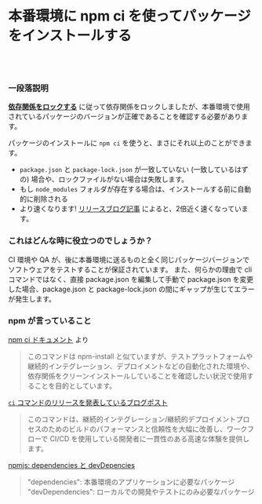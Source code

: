 # 本番環境に npm ci を使ってパッケージをインストールする

<br/><br/>

### 一段落説明

[**依存関係をロックする**](/sections/production/lockdependencies.japanese.md) に従って依存関係をロックしましたが、本番環境で使用されているパッケージのバージョンが正確であることを確認する必要があります。

パッケージのインストールに `npm ci` を使うと、まさにそれ以上のことができます。
* `package.json` と `package-lock.json` が一致していない (一致しているはずの) 場合や、ロックファイルがない場合は失敗します。
* もし `node_modules` フォルダが存在する場合は、インストールする前に自動的に削除される
* より速くなります!  [リリースブログ記事](https://blog.npmjs.org/post/171556855892/introducing-npm-ci-for-faster-more-reliable) によると、2倍近く速くなっています。

### これはどんな時に役立つのでしょうか？
CI 環境や QA が、後に本番環境に送るものと全く同じパッケージバージョンでソフトウェアをテストすることが保証されています。
また、何らかの理由で cli コマンドではなく、直接 package.json を編集して手動で package.json を変更した場合、package.json と package-lock.json の間にギャップが生じてエラーが発生します。

### npm が言っていること

[npm ci ドキュメント](https://docs.npmjs.com/cli/ci.html) より
> このコマンドは npm-install と似ていますが、テストプラットフォームや継続的インテグレーション、デプロイメントなどの自動化された環境や、依存関係をクリーンインストールしていることを確認したい状況で使用することを目的としています。

[ `ci` コマンドのリリースを発表しているブログポスト](https://blog.npmjs.org/post/171556855892/introducing-npm-ci-for-faster-more-reliable)
>  このコマンドは、継続的インテグレーション/継続的デプロイメントプロセスのためのビルドのパフォーマンスと信頼性を大幅に改善し、ワークフローで CI/CD を使用している開発者に一貫性のある高速な体験を提供します。

[npmjs: dependencies と devDepencies](https://docs.npmjs.com/specifying-dependencies-and-devdependencies-in-a-package-json-file)
>    "dependencies": 本番環境のアプリケーションに必要なパッケージ
>    "devDependencies": ローカルでの開発やテストにのみ必要なパッケージ

<br/><br/>
